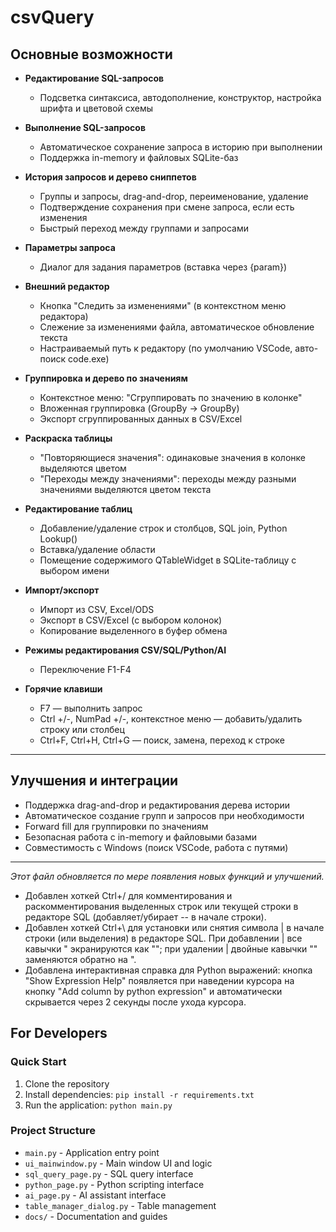 # csvQuery

## Основные возможности

- **Редактирование SQL-запросов**
  - Подсветка синтаксиса, автодополнение, конструктор, настройка шрифта и цветовой схемы

- **Выполнение SQL-запросов**
  - Автоматическое сохранение запроса в историю при выполнении
  - Поддержка in-memory и файловых SQLite-баз

- **История запросов и дерево сниппетов**
  - Группы и запросы, drag-and-drop, переименование, удаление
  - Подтверждение сохранения при смене запроса, если есть изменения
  - Быстрый переход между группами и запросами

- **Параметры запроса**
  - Диалог для задания параметров (вставка через {param})

- **Внешний редактор**
  - Кнопка "Следить за изменениями" (в контекстном меню редактора)
  - Слежение за изменениями файла, автоматическое обновление текста
  - Настраиваемый путь к редактору (по умолчанию VSCode, авто-поиск code.exe)

- **Группировка и дерево по значениям**
  - Контекстное меню: "Сгруппировать по значению в колонке"
  - Вложенная группировка (GroupBy → GroupBy)
  - Экспорт сгруппированных данных в CSV/Excel

- **Раскраска таблицы**
  - "Повторяющиеся значения": одинаковые значения в колонке выделяются цветом
  - "Переходы между значениями": переходы между разными значениями выделяются цветом текста

- **Редактирование таблиц**
  - Добавление/удаление строк и столбцов, SQL join, Python Lookup()
  - Вставка/удаление области
  - Помещение содержимого QTableWidget в SQLite-таблицу с выбором имени

- **Импорт/экспорт**
  - Импорт из CSV, Excel/ODS
  - Экспорт в CSV/Excel (с выбором колонок)
  - Копирование выделенного в буфер обмена

- **Режимы редактирования CSV/SQL/Python/AI**
  - Переключение F1-F4

- **Горячие клавиши**
  - F7 — выполнить запрос
  - Ctrl +/-, NumPad +/-, контекстное меню — добавить/удалить строку или столбец
  - Ctrl+F, Ctrl+H, Ctrl+G — поиск, замена, переход к строке

---

## Улучшения и интеграции

- Поддержка drag-and-drop и редактирования дерева истории
- Автоматическое создание групп и запросов при необходимости
- Forward fill для группировки по значениям
- Безопасная работа с in-memory и файловыми базами
- Совместимость с Windows (поиск VSCode, работа с путями)

---

_Этот файл обновляется по мере появления новых функций и улучшений._ 

- Добавлен хоткей Ctrl+/ для комментирования и раскомментирования выделенных строк или текущей строки в редакторе SQL (добавляет/убирает -- в начале строки).
- Добавлен хоткей Ctrl+\ для установки или снятия символа | в начале строки (или выделения) в редакторе SQL. При добавлении | все кавычки " экранируются как ""; при удалении | двойные кавычки "" заменяются обратно на ".
- Добавлена интерактивная справка для Python выражений: кнопка "Show Expression Help" появляется при наведении курсора на кнопку "Add column by python expression" и автоматически скрывается через 2 секунды после ухода курсора.

## For Developers

### Quick Start
1. Clone the repository
2. Install dependencies: `pip install -r requirements.txt`
3. Run the application: `python main.py`

### Project Structure
- `main.py` - Application entry point
- `ui_mainwindow.py` - Main window UI and logic
- `sql_query_page.py` - SQL query interface
- `python_page.py` - Python scripting interface
- `ai_page.py` - AI assistant interface
- `table_manager_dialog.py` - Table management
- `docs/` - Documentation and guides
